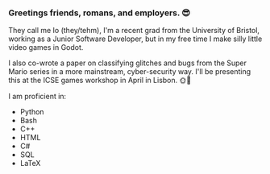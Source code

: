 ### Greetings friends, romans, and employers. 😎

They call me Io (they/tehm), I'm a recent grad from the University of Bristol, working as a Junior Software Developer, but in my free time I make silly little video games in Godot.

I also co-wrote a paper on classifying glitches and bugs from the Super Mario series in a more mainstream, cyber-security way. I'll be presenting this at the ICSE games workshop in April in Lisbon. 🌞🥳

I am proficient in:
- Python
- Bash
- C++
- HTML
- C#
- SQL
- LaTeX



<!--
**IoLimmer/IoLimmer** is a ✨ _special_ ✨ repository because its `README.md` (this file) appears on your GitHub profile.

Here are some ideas to get you started:

- 🔭 I’m currently working on ...
- 🌱 I’m currently learning ...
- 👯 I’m looking to collaborate on ...
- 🤔 I’m looking for help with ...
- 💬 Ask me about ...
- 📫 How to reach me: ...
- 😄 Pronouns: ...
- ⚡ Fun fact: ...
-->

